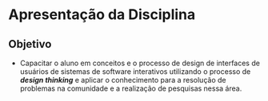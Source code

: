 # Apresentação da Disciplina

## Objetivo

- Capacitar o aluno em conceitos e o processo de design de interfaces de usuários de sistemas de software interativos utilizando o processo de ***design thinking*** e aplicar o conhecimento para a resolução de problemas na comunidade e a realização de pesquisas nessa área.